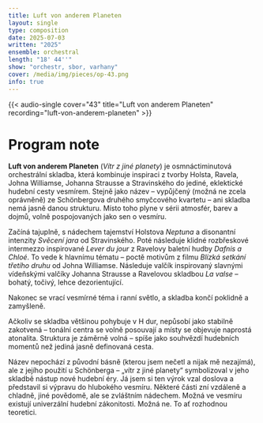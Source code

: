 ```yaml
---
title: Luft von anderem Planeten
layout: single
type: composition
date: 2025-07-03
written: "2025"
ensemble: orchestral
length: "18' 44''"
show: "orchestr, sbor, varhany"
cover: /media/img/pieces/op-43.png
info: true
---
```


{{< audio-single cover="43" title="Luft von anderem Planeten" recording="luft-von-anderem-planeten" >}}

# Program note

**Luft von anderem Planeten** (*Vítr z jiné planety*) je osmnáctiminutová orchestrální skladba, která kombinuje inspiraci z tvorby Holsta, Ravela, Johna Williamse, Johanna Strausse a Stravinského do jediné, eklektické hudební cesty vesmírem. Stejně jako název – vypůjčený (možná ne zcela oprávněně) ze Schönbergova druhého smyčcového kvartetu – ani skladba nemá jasně danou strukturu. Místo toho plyne v sérii atmosfér, barev a dojmů, volně pospojovaných jako sen o vesmíru.

Začíná tajuplně, s nádechem tajemství Holstova *Neptuna* a disonantní intenzity *Svěcení jara* od Stravinského. Poté následuje klidné rozbřeskové intermezzo inspirované *Lever du jour* z Ravelovy baletní hudby *Dafnis a Chloé*. To vede k hlavnímu tématu – poctě motivům z filmu *Blízká setkání třetího druhu* od Johna Williamse. Následuje valčík inspirovaný slavnými vídeňskými valčíky Johanna Strausse a Ravelovou skladbou *La valse* – bohatý, točivý, lehce dezorientující.

Nakonec se vrací vesmírné téma i ranní světlo, a skladba končí poklidně a zamyšleně.

Ačkoliv se skladba většinou pohybuje v H dur, nepůsobí jako stabilně zakotvená – tonální centra se volně posouvají a místy se objevuje naprostá atonalita. Struktura je záměrně volná – spíše jako souhvězdí hudebních momentů než jediná jasně definovaná cesta.

Název nepochází z původní básně (kterou jsem nečetl a nijak mě nezajímá), ale z jejího použití u Schönberga – „vítr z jiné planety“ symbolizoval v jeho skladbě nástup nové hudební éry. Já jsem si ten výrok vzal doslova a představil si výpravu do hlubokého vesmíru. Některé části zní vzdáleně a chladně, jiné povědomě, ale se zvláštním nádechem. Možná ve vesmíru existují univerzální hudební zákonitosti. Možná ne. To ať rozhodnou teoretici.